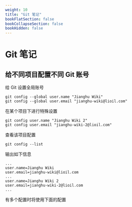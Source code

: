```yaml
---
weight: 10
title: "Git 笔记"
bookFlatSection: false
bookCollapseSection: false
bookHidden: false
---
```


# Git 笔记

## 给不同项目配置不同 Git 账号

给 Git 设置全局账号

```shell
git config --global user.name "Jianghu Wiki"
git config --global user.email "jianghu-wiki@lioil.com"
```

在某个项目下进行特殊设置

```shell
git config user.name "Jianghu Wiki 2"
git config user.email "jianghu-wiki-2@lioil.com"
```

查看该项目配置

```shell
git config --list
```

输出如下信息

```shell
...
user.name=Jianghu Wiki
user.email=jianghu-wiki@lioil.com
...
user.name=Jianghu Wiki 2
user.email=jianghu-wiki-2@lioil.com
...
```

有多个配置时将使用下面的配置